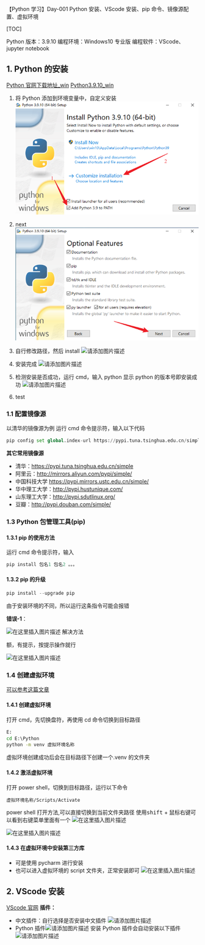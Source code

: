 【Python 学习】Day-001 Python 安装、VScode 安装、pip 命令、镜像源配置、虚拟环境

[TOC]

Python 版本：3.9.10
编程环境：Windows10 专业版
编程软件：VScode、jupyter notebook

## 1. Python 的安装

[Python 官网下载地址\_win](https://www.python.org/downloads/windows/)
[Python3.9.10_win](https://www.python.org/ftp/python/3.9.10/python-3.9.10-amd64.exe)

1. 将 Python 添加到环境变量中，自定义安装
  ![01.png](./imgs/Day-001/01.png)

2. next
  ![请添加图片描述](./imgs/Day-001/02.png)

3. 自行修改路径，然后 install
  ![请添加图片描述](https://img-blog.csdnimg.cn/57c6028395e04f37ab94625cf217d318.png#pic_center)

4. 安装完成
  ![请添加图片描述](https://img-blog.csdnimg.cn/87bf9d7261b042609d1ea18b8a664e30.png#pic_center)

5. 检测安装是否成功，运行 cmd，输入 python 显示 python 的版本号即安装成功
  ![请添加图片描述](https://img-blog.csdnimg.cn/c80ee843794645428833e276e741a383.png#pic_center)

6. test

### 1.1 配置镜像源

以清华的镜像源为例
运行 cmd 命令提示符，输入以下代码

```python
pip config set global.index-url https://pypi.tuna.tsinghua.edu.cn/simple
```

**其它常用镜像源**

- 清华：https://pypi.tuna.tsinghua.edu.cn/simple
- 阿里云：http://mirrors.aliyun.com/pypi/simple/
- 中国科技大学 https://pypi.mirrors.ustc.edu.cn/simple/
- 华中理工大学：http://pypi.hustunique.com/
- 山东理工大学：http://pypi.sdutlinux.org/
- 豆瓣：http://pypi.douban.com/simple/

### 1.3 Python 包管理工具(pip)

#### 1.3.1 pip 的使用方法

运行 cmd 命令提示符，输入

```python
pip install 包名1 包名2 。。。
```

#### 1.3.2 pip 的升级

```python
pip install --upgrade pip
```

由于安装环境的不同，所以运行这条指令可能会报错

**错误-1**：

![在这里插入图片描述](https://img-blog.csdnimg.cn/8af9c72bdf5345449967ffd805becd2f.png#pic_center)
解决方法

额，有提示，按提示操作就行

![在这里插入图片描述](https://img-blog.csdnimg.cn/4c9ad1bc04a048ecac0f5373628b54e2.png#pic_center)

### 1.4 创建虚拟环境

[可以参考这篇文章](https://blog.csdn.net/u012585708/article/details/120242166?spm=1001.2014.3001.5506)

#### 1.4.1 创建虚拟环境

打开 cmd，先切换盘符，再使用 cd 命令切换到目标路径

```cmd
E:
cd E:\Python
python -m venv 虚拟环境名称
```

虚拟环境创建成功后会在目标路径下创建一个.venv 的文件夹

#### 1.4.2 激活虚拟环境

打开 power shell，切换到目标路径，运行以下命令

```power shell
虚拟环境名称/Scripts/Activate
```

power shell 打开方法,可以直接切换到当前文件夹路径
使用<kbd>shift</kbd> + <kbd>鼠标右键</kbd>可以看到右键菜单里面有一个
![在这里插入图片描述](https://img-blog.csdnimg.cn/3bc5953fb2c4412caa8d89161ae9924e.png#pic_center)

![在这里插入图片描述](https://img-blog.csdnimg.cn/1f4f05713b4e4f83b0f1d6f0b20e0602.png#pic_center)

#### 1.4.3 在虚拟环境中安装第三方库

- 可是使用 pycharm 进行安装
- 也可以进入虚拟环境的 script 文件夹，正常安装即可
  ![在这里插入图片描述](https://img-blog.csdnimg.cn/6729b278b7124d05abfeca78d6a07cd3.png#pic_center)

## 2. VScode 安装

[VScode 官网](https://code.visualstudio.com/Download)
**插件：**

- 中文插件：自行选择是否安装中文插件
  ![请添加图片描述](https://img-blog.csdnimg.cn/51688183703d47f9a5e36987d149c79b.png#pic_center)
- Python 插件![请添加图片描述](https://img-blog.csdnimg.cn/b840522d340b423597445289d0a99f1d.png#pic_center)
  安装 Python 插件会自动安装以下插件
  ![请添加图片描述](https://img-blog.csdnimg.cn/410cfd040a0c4f3aa99c54f728b81c6f.png#pic_center)
